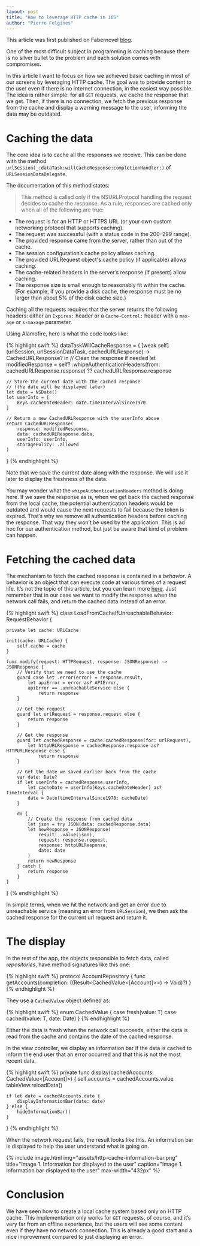 ```yaml
---
layout: post
title: "How to leverage HTTP cache in iOS"
author: "Pierre Felgines"
---
```


This article was first published on Fabernovel [blog](https://en.fabernovel.com/engineering/how-to-leverage-http-cache-in-ios).

One of the most difficult subject in programming is caching because there is no silver bullet to the problem and each solution comes with compromises.

In this article I want to focus on how we achieved basic caching in most of our screens by leveraging HTTP cache. The goal was to provide content to the user even if there is no internet connection, in the easiest way possible. The idea is rather simple: for all `GET` requests, we cache the response that we get. Then, if there is no connection, we fetch the previous response from the cache and display a warning message to the user, informing the data may be outdated.

# Caching the data

The core idea is to cache all the responses we receive.
This can be done with the method `urlSession(_:dataTask:willCacheResponse:completionHandler:)` of `URLSessionDataDelegate`.

The documentation of this method states:

> This method is called only if the NSURLProtocol handling the request decides to cache the response. As a rule, responses are cached only when all of the following are true:
- The request is for an HTTP or HTTPS URL (or your own custom networking protocol that supports caching).
- The request was successful (with a status code in the 200–299 range).
- The provided response came from the server, rather than out of the cache.
- The session configuration’s cache policy allows caching.
- The provided URLRequest object's cache policy (if applicable) allows caching.
- The cache-related headers in the server’s response (if present) allow caching.
- The response size is small enough to reasonably fit within the cache. (For example, if you provide a disk cache, the response must be no larger than about 5% of the disk cache size.)

Caching all the requests requires that the server returns the following headers: either an `Expires:` header or a `Cache-Control:` header with a `max-age` or `s-maxage` parameter.

Using Alamofire, here is what the code looks like:

{% highlight swift %}
dataTaskWillCacheResponse = { [weak self] (urlSession, urlSessionDataTask, cachedURLResponse) -> CachedURLResponse? in
    // Clean the response if needed
    let modifiedResponse = self?
        .whipeAuthenticationHeaders(from: cachedURLResponse.response)
        ?? cachedURLResponse.response

    // Store the current date with the cached response
    // (the date will be displayed later)
    let date = NSDate()
    let userInfo = [
    	Keys.cacheDateHeader: date.timeIntervalSince1970
    ]

    // Return a new CachedURLResponse with the userInfo above
    return CachedURLResponse(
        response: modifiedResponse,
        data: cachedURLResponse.data,
        userInfo: userInfo,
        storagePolicy: .allowed
    )
}
{% endhighlight %}

Note that we save the current date along with the response. We will use it later to display the freshness of the data.

You may wonder what the `whipeAuthenticationHeaders` method is doing here. If we save the response as is, when we get back the cached response from the local cache, the potential authentication headers would be outdated and would cause the next requests to fail because the token is expired. That’s why we remove all authentication headers before caching the response. That way they won’t be used by the application. This is ad hoc for our authentication method, but just be aware that kind of problem can happen.

# Fetching the cached data

The mechanism to fetch the cached response is contained in a *behavior*. A behavior is an object that can execute code at various times of a request life. It’s not the topic of this article, but you can learn more [here](http://khanlou.com/2017/01/request-behaviors/).
Just remember that in our case we want to modify the response when the network call fails, and return the cached data instead of an error.

{% highlight swift %}
class LoadFromCacheIfUnreachableBehavior: RequestBehavior {

    private let cache: URLCache

    init(cache: URLCache) {
        self.cache = cache
    }

    func modify(request: HTTPRequest, response: JSONResponse) -> JSONResponse {
    	// Verify that we need to use the cache
        guard case let .error(error) = response.result,
            let apiError = error as? APIError,
            apiError == .unreachableService else {
                return response
        }

        // Get the request
        guard let urlRequest = response.request else {
            return response
        }

        // Get the response
        guard let cachedResponse = cache.cachedResponse(for: urlRequest),
            let httpURLResponse = cachedResponse.response as? HTTPURLResponse else {
                return response
        }

        // Get the date we saved earlier back from the cache
        var date: Date?
        if let userInfo = cachedResponse.userInfo,
            let cacheDate = userInfo[Keys.cacheDateHeader] as? TimeInterval {
            date = Date(timeIntervalSince1970: cacheDate)
        }

        do {
            // Create the response from cached data
            let json = try JSON(data: cachedResponse.data)
            let newResponse = JSONResponse(
                result: .value(json),
                request: response.request,
                response: httpURLResponse,
                date: date
            )
            return newResponse
        } catch {
            return response
        }
    }
}
{% endhighlight %}

In simple terms, when we hit the network and get an error due to unreachable service (meaning an error from `URLSession`), we then ask the cached response for the current url request and return it.

# The display

In the rest of the app, the objects responsible to fetch data, called *repositories*, have method signatures like this one:

{% highlight swift %}
protocol AccountRepository {
    func getAccounts(completion: ((Result<CachedValue<[Account]>>) -> Void)?)
}
{% endhighlight %}

They use a `CachedValue` object defined as:

{% highlight swift %}
enum CachedValue<T> {
    case fresh(value: T)
    case cached(value: T, date: Date)
}
{% endhighlight %}

Either the data is fresh when the network call succeeds, either the data is read from the cache and contains the date of the cached response.

In the view controller, we display an information bar if the data is cached to inform the end user that an error occurred and that this is not the most recent data.

{% highlight swift %}
private func display(cachedAccounts: CachedValue<[Account]>) {
    self.accounts = cachedAccounts.value
    tableView.reloadData()

    if let date = cachedAccounts.date {
        displayInformationBar(date: date)
    } else {
        hideInformationBar()
    }
}
{% endhighlight %}

When the network request fails, the result looks like this. An information bar is displayed to help the user understand what is going on.

{% include image.html
            img="assets/http-cache-information-bar.png"
            title="Image 1. Information bar displayed to the user"
            caption="Image 1. Information bar displayed to the user"
            max-width="432px" %}

# Conclusion

We have seen how to create a local cache system based only on HTTP cache. This implementation only works for `GET` requests, of course, and it’s very far from an offline experience, but the users will see some content even if they have no network connection. This is already a good start and a nice improvement compared to just displaying an error.










